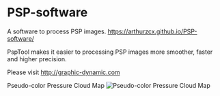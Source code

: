 # PSP-software
A software to process PSP images.
https://arthurzcx.github.io/PSP-software/

PspTool makes it easier to processing PSP images more smoother, faster and higher precision.

Please visit http://graphic-dynamic.com

Pseudo-color Pressure Cloud Map
![Pseudo-color Pressure Cloud Map](https://github.com/arthurzcx/PSP-software/resource/PspTool-pressure-map-example.png)